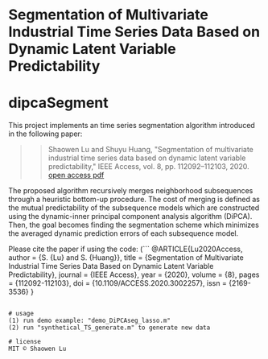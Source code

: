 Segmentation of Multivariate Industrial Time Series Data Based on Dynamic Latent Variable Predictability
====

# dipcaSegment

This project implements an time series segmentation algorithm introduced in the following paper:

>>Shaowen Lu and Shuyu Huang, "Segmentation of multivariate industrial time series data based on dynamic latent variable predictability," IEEE Access, vol. 8, pp. 112092–112103, 2020. 
>>[open access pdf](https://ieeexplore.ieee.org/document/9116988)

The proposed algorithm recursively merges neighborhood subsequences through a heuristic bottom-up procedure. The cost of merging is defined as the mutual predictability of the subsequence models which are constructed using the dynamic-inner principal component analysis algorithm (DiPCA). Then, the goal becomes finding the segmentation scheme which minimizes the averaged dynamic prediction errors of each subsequence model.

Please cite the paper if using the code:
(```
@ARTICLE{Lu2020Access,
  author = {S. {Lu} and S. {Huang}},
  title = {Segmentation of Multivariate Industrial Time Series Data Based on
	Dynamic Latent Variable Predictability},
  journal = {IEEE Access},
  year = {2020},
  volume = {8},
  pages = {112092-112103},
  doi = {10.1109/ACCESS.2020.3002257},
  issn = {2169-3536}
  }
```)

# usage
(1) run demo example: "demo_DiPCAseg_lasso.m"
(2) run "synthetical_TS_generate.m" to generate new data

# license
MIT © Shaowen Lu
